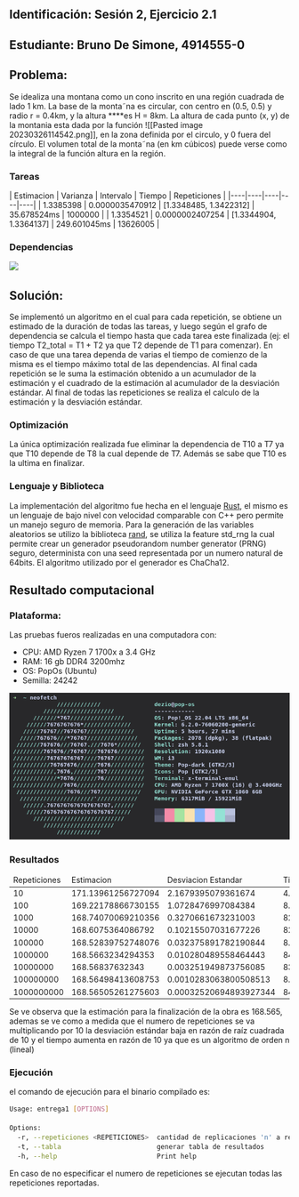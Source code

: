 ## Identificación: Sesión 2, Ejercicio 2.1
## Estudiante: Bruno De Simone, 4914555-0
## Problema:
Se idealiza una montana como un cono inscrito en una región cuadrada de lado 1 km. La base de la monta˜na es circular, con centro en (0.5, 0.5) y radio r = 0.4km, y la altura ****es H = 8km. La altura de cada punto (x, y) de la montania esta dada por la función ![[Pasted image 20230326114542.png]], en la zona definida por el circulo, y 0 fuera del círculo. El volumen total de la monta˜na (en km cúbicos) puede verse como la integral de la función altura en la región.

### Tareas
| Estimacion | Varianza | Intervalo | Tiempo | Repeticiones |
        |----|----|----|----|----|
        | 1.3385398 | 0.0000035470912 | [1.3348485, 1.3422312] | 35.678524ms | 1000000 |
        | 1.3354521 | 0.0000002407254 | [1.3344904, 1.3364137] | 249.601045ms | 13626005 |
### Dependencias
![](./dependencies.svg)

## Solución:
Se implementó un algoritmo en el cual para cada repetición, se obtiene un estimado de la duración de todas las tareas, y luego según el grafo de dependencia se calcula el tiempo hasta que cada tarea este finalizada (ej: el tiempo T2_total = T1 + T2 ya que T2 depende de T1 para comenzar). En caso de que una tarea dependa de varias el tiempo de comienzo de la misma es el tiempo máximo total de las dependencias. 
Al final cada repetición se le suma la estimación obtenido a un acumulador de la estimación y el cuadrado de la estimación al acumulador de la desviación estándar.
Al final de todas las repeticiones se realiza el calculo de la estimación y la desviación estándar. 

### Optimización
La única optimización realizada fue eliminar la dependencia de T10 a T7 ya que T10 depende de T8 la cual depende de T7. Además se sabe que T10 es la ultima en finalizar.

### Lenguaje y Biblioteca
La implementación del algoritmo fue hecha en el lenguaje [Rust](https://www.rust-lang.org/es), el mismo es un lenguaje de bajo nivel con velocidad comparable con C++ pero permite un manejo seguro de memoria. Para la generación de las variables aleatorios se utilizo la biblioteca [rand](https://docs.rs/rand/latest/rand/), se utiliza la feature std_rng la cual permite crear un generador pseudorandom number generator (PRNG) seguro, determinista con una seed representada por un numero natural de 64bits. El algoritmo utilizado por el generador es ChaCha12.

## Resultado computacional
### Plataforma:
Las pruebas fueros realizadas en una computadora con:
<ul>
<li>CPU: AMD Ryzen 7 1700x a 3.4 GHz</li>
<li>RAM: 16 gb DDR4 3200mhz</li>
<li>OS: PopOs (Ubuntu)</li>
<li>Semilla: 24242</li>
</ul>

![](./../pc.png)

### Resultados
<table><thead><tr>
                 <td>Repeticiones</td>
                 <td>Estimacion</td>
                 <td>Desviacion Estandar</td>
                 <td>Tiempo</td>
             </tr></thead><tbody>
<tr>
                 <td>10</td>
                 <td>171.13961256727094</td>
                 <td>2.1679395079361674</td>
                 <td>4.338µs</td>
             </tr>
<tr>
                 <td>100</td>
                 <td>169.22178866730155</td>
                 <td>1.0728476997084384</td>
                 <td>8.716µs</td>
             </tr>
<tr>
                 <td>1000</td>
                 <td>168.74070069210356</td>
                 <td>0.3270661673231003</td>
                 <td>82.935µs</td>
             </tr>
<tr>
                 <td>10000</td>
                 <td>168.6075364086792</td>
                 <td>0.10215507031677226</td>
                 <td>826.605µs</td>
             </tr>
<tr>
                 <td>100000</td>
                 <td>168.52839752748076</td>
                 <td>0.032375891782190844</td>
                 <td>8.851423ms</td>
             </tr>
<tr>
                 <td>1000000</td>
                 <td>168.5663234294353</td>
                 <td>0.010280489558464443</td>
                 <td>84.839642ms</td>
             </tr>
<tr>
                 <td>10000000</td>
                 <td>168.56837632343</td>
                 <td>0.003251949873756085</td>
                 <td>832.531958ms</td>
             </tr>
<tr>
                 <td>100000000</td>
                 <td>168.56498413608753</td>
                 <td>0.0010283063800508513</td>
                 <td>8.437807401s</td>
             </tr>
<tr>
                 <td>1000000000</td>
                 <td>168.56505261275603</td>
                 <td>0.00032520694893927344</td>
                 <td>84.659053474s</td>
             </tr>
</tbody></table>

Se ve observa que la estimación para la finalización de la obra es 168.565, ademas se ve como a medida que el numero de repeticiones se va multiplicando por 10 la desviación estándar baja en razón de raíz cuadrada de 10 y el tiempo aumenta en razón de 10 ya que es un algoritmo de orden n (lineal)

### Ejecución
el comando de ejecución para el binario compilado es:
```bash
Usage: entrega1 [OPTIONS]

Options:
  -r, --repeticiones <REPETICIONES>  cantidad de replicaciones 'n' a realizar [default: -1]
  -t, --tabla                        generar tabla de resultados
  -h, --help                         Print help
```
En caso de no especificar el numero de repeticiones se ejecutan todas las repeticiones reportadas.
